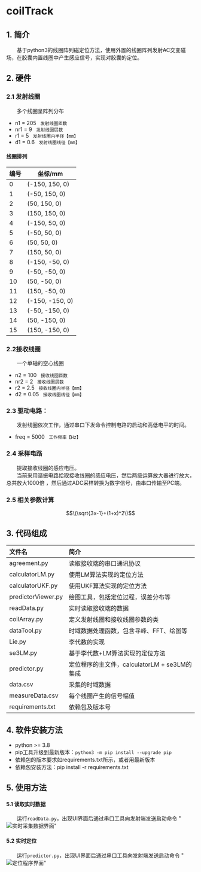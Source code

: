 # coilTrack

## 1. 简介
   　　基于python3的线圈阵列磁定位方法，使用外置的线圈阵列发射AC交变磁场，在胶囊内置线圈中产生感应信号，实现对胶囊的定位。

## 2. 硬件
### 2.1 发射线圈
　　多个线圈呈阵列分布
- n1 = 205  ``` 发射线圈匝数```
- nr1 = 9   ``` 发射线圈层数```
- r1 = 5    ``` 发射线圈内半径【mm】```
- d1 = 0.6  ``` 发射线圈线径【mm】```
#### 线圈排列
|编号| 坐标/mm |
|-------|--------|
|0|(-150, 150, 0)|
|1| (-50, 150, 0) |
|2| (50, 150, 0) |
|3|(150, 150, 0)|
|4|(-150, 50, 0)|
|5| (-50, 50, 0)|
|6| (50, 50, 0)|
|7| (150, 50, 0)|
|8| (-150, -50, 0)|
|9| (-50, -50, 0)|
|10| (50, -50, 0)|
|11| (150, -50, 0)|
|12| (-150, -150, 0)|
|13| (-50, -150, 0)|
|14| (50, -150, 0)|
|15| (150, -150, 0)|

### 2.2接收线圈
　　一个单轴的空心线圈
- n2 = 100   ``` 接收线圈匝数```
- nr2 = 2    ``` 接收线圈层数```
- r2 = 2.5   ``` 接收线圈内半径【mm】```
- d2 = 0.05  ``` 接收线圈线径【mm】```

### 2.3 驱动电路：
　　发射线圈依次工作，通过串口下发命令控制电路的启动和高低电平的时间。
- freq = 5000   ``` 工作频率【Hz】```

### 2.4 采样电路
　　提取接收线圈的感应电压。  
　　当前采用谐振电路拾取接收线圈的感应电压，然后两级运算放大器进行放大，总共放大1000倍
，然后通过ADC采样转换为数字信号，由串口传输至PC端。

### 2.5 相关参数计算
$$\(\sqrt{3x-1}+(1+x)^2\)$$

## 3. 代码组成

| 文件名              | 简介                           |
|:-------------------|:-------------------------------|
|agreement.py        | 读取接收端的串口通讯协议 |
| calculatorLM.py    | 使用LM算法实现的定位方法      |
| calculatorUKF.py   | 使用UKF算法实现的定位方法     |
| predictorViewer.py | 绘图工具，包括定位过程，误差分布等 |
| readData.py        | 实时读取接收端的数据 |
| coilArray.py       | 定义发射线圈和接收线圈参数的类    |
| dataTool.py        | 时域数据处理函数，包含寻峰、FFT、绘图等|
| Lie.py             | 李代数的实现 |
| se3LM.py           | 基于李代数+LM算法实现的定位方法 |
| predictor.py       | 定位程序的主文件，calculatorLM + se3LM的集成 |
| data.csv           | 采集的时域数据 |
| measureData.csv    | 每个线圈产生的信号幅值 |
| requirements.txt    | 依赖包及版本号 |

## 4. 软件安装方法
- python >= 3.8
- pip工具升级到最新版本：```python3 -m pip install --upgrade pip```
- 依赖包的版本要求如requirements.txt所示，或者用最新版本
- 依赖包安装方法：pip install -r requirements.txt

## 5. 使用方法
#### 5.1 读取实时数据
   　　运行```readData.py```，出现UI界面后通过串口工具向发射端发送启动命令
"![实时采集数据界面](https://incode.sibionics.com/magLoc/coiltrack/-/raw/main/pic/readData.PNG?inline=false)"

#### 5.2 实时定位
   　　运行```predictor.py```，出现UI界面后通过串口工具向发射端发送启动命令
"![定位程序界面](https://incode.sibionics.com/magLoc/coiltrack/-/raw/main/pic/track.png?inline=false)"